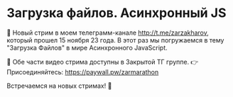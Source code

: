 # Загрузка файлов. Асинхронный JS

🚀 Новый стрим в моем телеграмм-канале http://t.me/zarzakharov, который прошел 15 ноября 23 года.
В этот раз мы погружаемся в тему "Загрузка Файлов" в мире Асинхронного JavaScript.

🎥 Обе части видео стрима доступны в Закрытой ТГ группе.
👉 Присоединяйтесь: https://paywall.pw/zarmarathon

Встречаемся на новых стримах! 🚀

